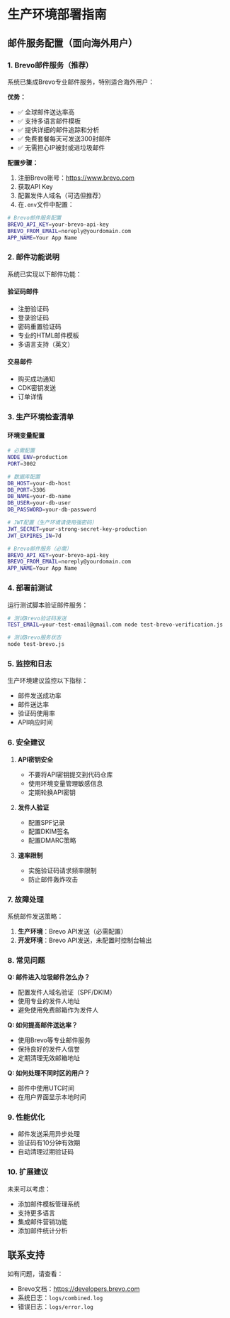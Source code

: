 # 生产环境部署指南

## 邮件服务配置（面向海外用户）

### 1. Brevo邮件服务（推荐）

系统已集成Brevo专业邮件服务，特别适合海外用户：

**优势：**
- ✅ 全球邮件送达率高
- ✅ 支持多语言邮件模板
- ✅ 提供详细的邮件追踪和分析
- ✅ 免费套餐每天可发送300封邮件
- ✅ 无需担心IP被封或进垃圾邮件

**配置步骤：**

1. 注册Brevo账号：https://www.brevo.com
2. 获取API Key
3. 配置发件人域名（可选但推荐）
4. 在`.env`文件中配置：

```bash
# Brevo邮件服务配置
BREVO_API_KEY=your-brevo-api-key
BREVO_FROM_EMAIL=noreply@yourdomain.com
APP_NAME=Your App Name
```

### 2. 邮件功能说明

系统已实现以下邮件功能：

#### 验证码邮件
- 注册验证码
- 登录验证码  
- 密码重置验证码
- 专业的HTML邮件模板
- 多语言支持（英文）

#### 交易邮件
- 购买成功通知
- CDK密钥发送
- 订单详情

### 3. 生产环境检查清单

#### 环境变量配置
```bash
# 必需配置
NODE_ENV=production
PORT=3002

# 数据库配置
DB_HOST=your-db-host
DB_PORT=3306
DB_NAME=your-db-name
DB_USER=your-db-user
DB_PASSWORD=your-db-password

# JWT配置（生产环境请使用强密码）
JWT_SECRET=your-strong-secret-key-production
JWT_EXPIRES_IN=7d

# Brevo邮件服务（必需）
BREVO_API_KEY=your-brevo-api-key
BREVO_FROM_EMAIL=noreply@yourdomain.com
APP_NAME=Your App Name
```

### 4. 部署前测试

运行测试脚本验证邮件服务：

```bash
# 测试Brevo验证码发送
TEST_EMAIL=your-test-email@gmail.com node test-brevo-verification.js

# 测试Brevo服务状态
node test-brevo.js
```

### 5. 监控和日志

生产环境建议监控以下指标：

- 邮件发送成功率
- 邮件送达率
- 验证码使用率
- API响应时间

### 6. 安全建议

1. **API密钥安全**
   - 不要将API密钥提交到代码仓库
   - 使用环境变量管理敏感信息
   - 定期轮换API密钥

2. **发件人验证**
   - 配置SPF记录
   - 配置DKIM签名
   - 配置DMARC策略

3. **速率限制**
   - 实施验证码请求频率限制
   - 防止邮件轰炸攻击

### 7. 故障处理

系统邮件发送策略：

1. **生产环境**：Brevo API发送（必需配置）
2. **开发环境**：Brevo API发送，未配置时控制台输出

### 8. 常见问题

**Q: 邮件进入垃圾邮件怎么办？**
- 配置发件人域名验证（SPF/DKIM）
- 使用专业的发件人地址
- 避免使用免费邮箱作为发件人

**Q: 如何提高邮件送达率？**
- 使用Brevo等专业邮件服务
- 保持良好的发件人信誉
- 定期清理无效邮箱地址

**Q: 如何处理不同时区的用户？**
- 邮件中使用UTC时间
- 在用户界面显示本地时间

### 9. 性能优化

- 邮件发送采用异步处理
- 验证码有10分钟有效期
- 自动清理过期验证码

### 10. 扩展建议

未来可以考虑：
- 添加邮件模板管理系统
- 支持更多语言
- 集成邮件营销功能
- 添加邮件统计分析

## 联系支持

如有问题，请查看：
- Brevo文档：https://developers.brevo.com
- 系统日志：`logs/combined.log`
- 错误日志：`logs/error.log`